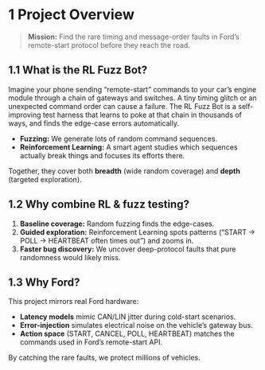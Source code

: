 # 1 Project Overview

> **Mission:** Find the rare timing and message-order faults in Ford’s remote-start protocol before they reach the road.

## 1.1 What is the RL Fuzz Bot?

Imagine your phone sending “remote-start” commands to your car’s engine module through a chain of gateways and switches. A tiny timing glitch or an unexpected command order can cause a failure. The RL Fuzz Bot is a self-improving test harness that learns to poke at that chain in thousands of ways, and finds the edge-case errors automatically.

- **Fuzzing:** We generate lots of random command sequences.
- **Reinforcement Learning:** A smart agent studies which sequences actually break things and focuses its efforts there.

Together, they cover both **breadth** (wide random coverage) and **depth** (targeted exploration).

## 1.2 Why combine RL & fuzz testing?

1. **Baseline coverage:** Random fuzzing finds the edge-cases.
2. **Guided exploration:** Reinforcement Learning spots patterns (“START → POLL → HEARTBEAT often times out”) and zooms in.
3. **Faster bug discovery:** We uncover deep-protocol faults that pure randomness would likely miss.

## 1.3 Why Ford?

This project mirrors real Ford hardware:

- **Latency models** mimic CAN/LIN jitter during cold-start scenarios.
- **Error-injection** simulates electrical noise on the vehicle’s gateway bus.
- **Action space** (START, CANCEL, POLL, HEARTBEAT) matches the commands used in Ford’s remote-start API.

By catching the rare faults, we protect millions of vehicles.
